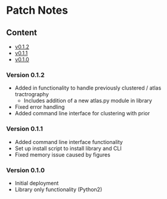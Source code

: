 # Patch Notes

## Content
* [v0.1.2](#v012)
* [v0.1.1](#v011)
* [v0.1.0](#v010)

### Version 0.1.2 <a name=v012></a>
* Added in functionality to handle previously clustered / atlas tractrography
    * Includes addition of a new atlas.py module in library
* Fixed error handling
* Added command line interface for clustering with prior

### Version 0.1.1 <a name=v011></a>
* Added command line interface functionality
* Set up install script to install library and CLI
* Fixed memory issue caused by figures

### Version 0.1.0 <a name=v010></a>
* Initial deployment
* Library only functionality (Python2)
